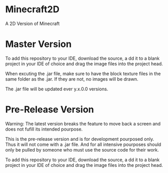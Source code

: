 Minecraft2D
===========

A 2D Version of Minecraft

Master Version
===========================================================
To add this repository to your IDE, download the source, a
dd it to a blank project in your IDE of choice and drag the 
image files into the project head.

When excuting the .jar file, make sure to have the block
texture files in the same folder as the .jar. If they 
are not, no images will be drawn.

The .jar file will be updated ever y.x.0.0 versions.

Pre-Release Version
===========================================================
Warning: The latest version breaks the feature to move back a screen and does not fufill its intended pourpose.

This is the pre-release version and is for development pourposed only. Thus it will not come with a .jar file. And for all intensive pourposes should only be pulled by someone who must use the source code for their work.

To add this repository to your IDE, download the source, a dd it to a blank project in your IDE of choice and drag the image files into the project head.
